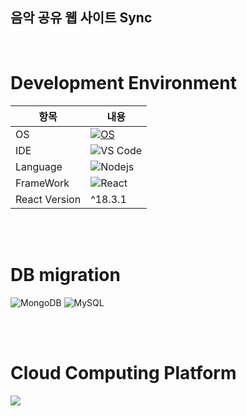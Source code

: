 ## <b>음악 공유 웹 사이트 Sync</b>
<!--
<b style="font-size:180px;">Sync</b>
![image](https://github.com/kang-minjune/Musics-Share/blob/main/client/public/images/LP.png)
-->
<br/>

# **Development Environment**

| 항목 | 내용 |
| --- | --- |
| OS | [![OS](https://img.shields.io/badge/OS-macOS-informational?style=flat-square&logo=apple&logoColor=white)](https://en.wikipedia.org/wiki/MacOS) |
| IDE | ![VS Code](https://img.shields.io/badge/-VS%20Code-007ACC?style=flat-square&logo=visual-studio-code) |
| Language | ![Nodejs](https://img.shields.io/badge/-Nodejs-black?style=flat-square&logo=Node.js) |
| FrameWork | ![React](https://img.shields.io/badge/-React-black?style=flat-square&logo=react) |
| React Version | ^18.3.1 |

<br/><br/>

# DB migration
![MongoDB](https://img.shields.io/badge/-MongoDB-black?style=flat-square&logo=mongodb)
![MySQL](https://img.shields.io/badge/-MySQL-black?style=flat-square&logo=mysql)

<br/><br/>

# Cloud Computing Platform
<img src="https://img.shields.io/badge/Amazon AWS-232F3E?style=flat-square&logo=amazonaws&logoColor=white"/>

